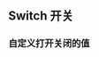 <div class="demo-header">
<p class="overviewicon">
  <span class="wapi-ui-switch"/>
</p>

## Switch 开关

<mobile-uxlink widget-name="Switch"></mobile-uxlink>
</div>

### 自定义打开关闭的值

<mobile-view link="switch/true-false-value"></mobile-view>

<br>
